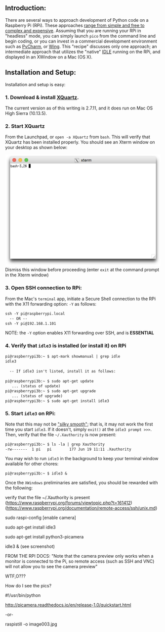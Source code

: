 ## Introduction: 
There are several ways to approach development of Python code on a Raspberry Pi (RPi). These approaches [range from simple and free to complex and expensive](https://wiki.python.org/moin/IntegratedDevelopmentEnvironments). Assuming that you are running your RPi in "headless" mode, you can simply launch `pico` from the command line and begin coding, or you can invest in a commercial development environment such as [PyCharm](https://www.jetbrains.com/pycharm/), or [Wing](https://wingware.com/). This "recipe" discusses only one approach; an intermediate approach that utilizes the "native" [IDLE](https://docs.python.org/3/library/idle.html) running on the RPi, and displayed in an XWindow on a Mac (OS X). 

## Installation and Setup:
Installation and setup is easy:

### 1. Download & install [XQuartz](https://www.xquartz.org/). 

   The current version as of this writing is 2.7.11, and it does run on Mac OS High Sierra (10.13.5). 

### 2. Start XQuartz 
   From the Launchpad, or `open -a XQuartz` from `bash`. This will verify that XQuartz has been installed properly. You should see an Xterm window on your desktop as shown below: 

![XQuartz Screenshot](pix/Quartz_xterm.png "XQuartz Xterm window on Mac OS")
   Dismiss this window before proceeding (enter `exit` at the command prompt in the Xterm window)
    
### 3. Open SSH connection to RPi: 
   From the Mac's `terminal` app, initiate a Secure Shell connection to the RPi with the X11 forwarding option: `-Y` as follows:

```
ssh -Y pi@raspberrypi.local 
  -- OR -- 
ssh -Y pi@192.168.1.101
```

   NOTE: the `-Y` option enables X11 forwarding over SSH, and is **ESSENTIAL**

### 4. Verify that `idle3` is installed (or install it) on RPi

```
pi@raspberrypi3b:~ $ apt-mark showmanual | grep idle 
idle3

  -- If idle3 isn't listed, install it as follows: 

pi@raspberrypi3b:~ $ sudo apt-get update
   ... (status of update)
pi@raspberrypi3b:~ $ sudo apt-get upgrade
   ... (status of upgrade)
pi@raspberrypi3b:~ $ sudo apt-get install idle3

```

### 5. Start `idle3` on RPi:
   Note that this may not be ["silky smooth"](https://www.raspberrypi.org/forums/viewtopic.php?t=161412); that is, it may not work the first time you start `idle3`. If it doesn't, simply `exit()` at the `idle3 prompt >>>`. Then, verify that the file `~/.Xauthority` is now present: 

```
pi@raspberrypi3b:~ $ ls -la | grep Xauthority
-rw-------  1 pi   pi        177 Jun 19 11:11 .Xauthority
```
   You may wish to run `idle3` in the background to keep your terminal window available for other chores: 
```   
pi@raspberrypi3b:~ $ idle3 &   
```   
   Once the `XWindows` preliminaries are satisfied, you should be rewarded with the following: 




verify that the file ~/.Xauthority is present (https://www.raspberrypi.org/forums/viewtopic.php?t=161412) (https://www.raspberrypi.org/documentation/remote-access/ssh/unix.md)

sudo raspi-config [enable camera]

sudo apt-get install idle3 

sudo apt-get install python3-picamera

idle3 &  (see screenshot)

FROM THE RPI DOCS: "Note that the camera preview only works when a monitor is connected to the Pi, so remote access (such as SSH and VNC) will not allow you to see the camera preview"

WTF,O???

How do I see the pics?

#!/usr/bin/python

http://picamera.readthedocs.io/en/release-1.0/quickstart.html

-or-

raspistill -o image003.jpg

